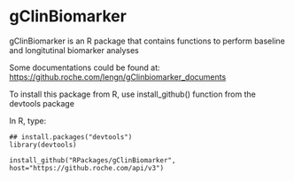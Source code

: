 # gClinBiomarker

gClinBiomarker is an R package that contains functions to perform baseline and longitutinal biomarker analyses 

Some documentations could be found at:
https://github.roche.com/lengn/gClinbiomarker_documents

To install this package from R, use install_github() function from the devtools package

In R, type:

```
## install.packages("devtools")
library(devtools)

install_github("RPackages/gClinBiomarker",
host="https://github.roche.com/api/v3")
```
